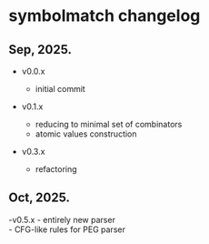 # symbolmatch changelog

## Sep, 2025.

- v0.0.x
    - initial commit

- v0.1.x
    - reducing to minimal set of combinators
    - atomic values construction

- v0.3.x
    - refactoring

## Oct, 2025.

-v0.5.x
    - entirely new parser  
    - CFG-like rules for PEG parser  

